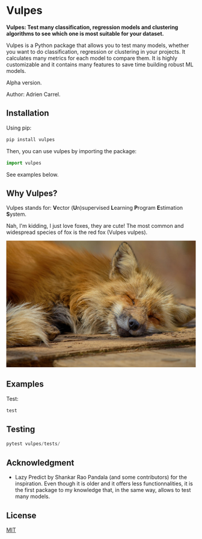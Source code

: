 # Vulpes

**Vulpes: Test many classification, regression models and clustering algorithms to see which one is most suitable for your dataset.**

Vulpes is a Python package that allows you to test many models, whether you want to do classification, regression or clustering in your projects. It calculates many metrics for each model to compare them. It is highly customizable and it contains many features to save time building robust ML models.

Alpha version.

Author: Adrien Carrel.

## Installation

Using pip:

```python
pip install vulpes
```

Then, you can use vulpes by importing the package:

```python
import vulpes
```

See examples below.

## Why Vulpes?

Vulpes stands for: **V**ector (**U**n)supervised **L**earning **P**rogram **E**stimation **S**ystem.

Nah, I'm kidding, I just love foxes, they are cute! The most common and widespread species of fox is the red fox (Vulpes vulpes).

![alt text](https://github.com/AdrienC21/vulpes/blob/master/fox.jpg?raw=true)

## Examples

Test:

```python
test
```

## Testing

```python
pytest vulpes/tests/
```

## Acknowledgment

- Lazy Predict by Shankar Rao Pandala (and some contributors) for the inspiration. Even though it is older and it offers less functionnalities, it is the first package to my knowledge that, in the same way, allows to test many models.

## License

[MIT](https://choosealicense.com/licenses/mit/)
